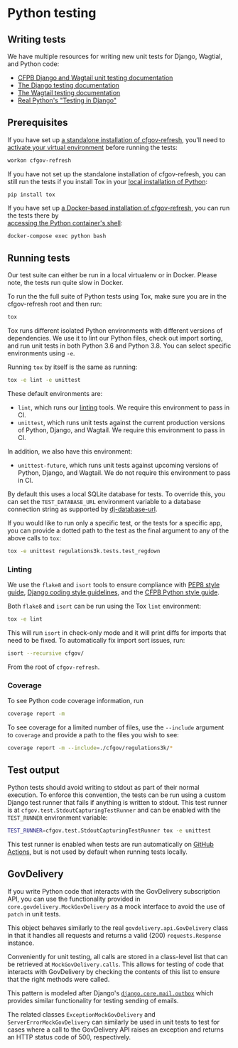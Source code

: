 # Python testing

## Writing tests

We have multiple resources for writing new unit tests for Django, Wagtial, and Python code:

- [CFPB Django and Wagtail unit testing documentation](https://github.com/cfpb/development/blob/master/guides/unittesting-django-wagtail.md)
- [The Django testing documentation](https://docs.djangoproject.com/en/1.11/topics/testing/overview/)
- [The Wagtail testing documentation](http://docs.wagtail.io/en/stable/advanced_topics/testing.html)
- [Real Python's "Testing in Django"](https://realpython.com/testing-in-django-part-1-best-practices-and-examples/)

## Prerequisites

If you have set up
[a standalone installation of cfgov-refresh](/installation/#install-system-level-requirements),
you'll need to
[activate your virtual environment](/running-virtualenv/#3-launch-site)
before running the tests:

```sh
workon cfgov-refresh
```

If you have not set up the standalone installation of cfgov-refresh,
you can still run the tests if you install Tox in your
[local installation of Python](https://github.com/cfpb/development/blob/master/guides/installing-python.md):

```
pip install tox
```

If you have set up
[a Docker-based installation of cfgov-refresh](/installation/#docker-based-installation),
you can run the tests there by  
[accessing the Python container's shell](http://localhost:8888/running-docker/#access-a-containers-shell):

```sh
docker-compose exec python bash
```

## Running tests

Our test suite can either be run in a local virtualenv or in Docker.
Please note, the tests run quite slow in Docker.

To run the the full suite of Python tests using Tox,
make sure you are in the cfgov-refresh root and then run:

```sh
tox
```

Tox runs different isolated Python environments with different versions of dependencies.
We use it to lint our Python files, check out import sorting, and run unit tests
in both Python 3.6 and Python 3.8.
You can select specific environments using `-e`.

Running `tox` by itself is the same as running:

```sh
tox -e lint -e unittest
```

These default environments are:

- `lint`, which runs our [linting](#linting) tools. We require this
  environment to pass in CI.
- `unittest`, which runs unit tests against the current production
  versions of Python, Django, and Wagtail. We require this environment to
  pass in CI.

In addition, we also have this environment:

- `unittest-future`, which runs unit tests against upcoming versions of
  Python, Django, and Wagtail. We do not require this environment to pass in
  CI.

By default this uses a local SQLite database for tests. To override this, you
can set the `TEST_DATABASE_URL` environment variable to a database connection
string as supported by [dj-database-url](https://github.com/kennethreitz/dj-database-url).

If you would like to run only a specific test, or the tests for a specific app,
you can provide a dotted path to the test as the final argument to any of the above calls to `tox`:

```sh
tox -e unittest regulations3k.tests.test_regdown
```

### Linting

We use the `flake8` and `isort` tools to ensure compliance with
[PEP8 style guide](https://www.python.org/dev/peps/pep-0008/),
[Django coding style guidelines](https://docs.djangoproject.com/en/dev/internals/contributing/writing-code/coding-style/),
and the
[CFPB Python style guide](https://github.com/cfpb/development/blob/master/standards/python.md#linting).

Both `flake8` and `isort` can be run using the Tox `lint` environment:

```sh
tox -e lint
```

This will run `isort` in check-only mode and it will print diffs for imports
that need to be fixed. To automatically fix import sort issues, run:

```sh
isort --recursive cfgov/
```

From the root of `cfgov-refresh`.

### Coverage

To see Python code coverage information, run

```sh
coverage report -m
```

To see coverage for a limited number of files,
use the `--include` argument to `coverage` and provide a path to the files you wish to see:

```sh
coverage report -m --include=./cfgov/regulations3k/*
```

## Test output

Python tests should avoid writing to stdout as part of their normal execution.
To enforce this convention, the tests can be run using a custom Django test
runner that fails if anything is written to stdout. This test runner is at
`cfgov.test.StdoutCapturingTestRunner` and can be enabled with the `TEST_RUNNER`
environment variable:

```sh
TEST_RUNNER=cfgov.test.StdoutCapturingTestRunner tox -e unittest
```

This test runner is enabled when tests are run automatically on
[GitHub Actions](../github-actions/),
but is not used by default when running tests locally.


## GovDelivery

If you write Python code that interacts with the GovDelivery subscription API, you can use the functionality provided in `core.govdelivery.MockGovDelivery` as a mock interface to avoid the use of `patch` in unit tests.

This object behaves similarly to the real `govdelivery.api.GovDelivery` class in that it handles all requests and returns a valid (200) `requests.Response` instance.

Conveniently for unit testing, all calls are stored in a class-level list that can be retrieved at `MockGovDelivery.calls`. This allows for testing of code that interacts with GovDelivery by checking the contents of this list to ensure that the right methods were called.

This pattern is modeled after Django's [`django.core.mail.outbox`](https://docs.djangoproject.com/en/2.0/topics/testing/tools/#email-services) which provides similar functionality for testing sending of emails.

The related classes `ExceptionMockGovDelivery` and `ServerErrorMockGovDelivery` can similarly be used in unit tests to test for cases where a call to the GovDelivery API raises an exception and returns an HTTP status code of 500, respectively.
